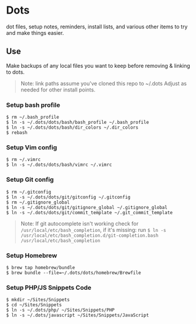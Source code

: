 # Dots

dot files, setup notes, reminders, install lists, and various other items to try and make things easier.


## Use

Make backups of any local files you want to keep before removing & linking to dots.

> Note: link paths assume you've cloned this repo to ~/.dots Adjust as needed for other install points. 


### Setup bash profile
```
$ rm ~/.bash_profile
$ ln -s ~/.dots/dots/bash/bash_profile ~/.bash_profile
$ ln -s ~/.dots/dots/bash/dir_colors ~/.dir_colors
$ rebash
```

### Setup Vim config
```
$ rm ~/.vimrc
$ ln -s ~/.dots/dots/bash/vimrc ~/.vimrc
```

### Setup Git config
```
$ rm ~/.gitconfig
$ ln -s ~/.dots/dots/git/gitconfig ~/.gitconfig
$ rm ~/.gitignore_global
$ ln -s ~/.dots/dots/git/gitignore_global ~/.gitignore_global
$ ln -s ~/.dots/dots/git/commit_template ~/.git_commit_template
```

> Note: If git autocomplete isn't working check for `/usr/local/etc/bash_completion`, if it's missing: run ```$ ln -s /usr/local/etc/bash_completion.d/git-completion.bash /usr/local/etc/bash_completion```

### Setup Homebrew
```
$ brew tap homebrew/bundle
$ brew bundle --file=~/.dots/dots/homebrew/Brewfile
```

### Setup PHP/JS Snippets Code
```
$ mkdir ~/Sites/Snippets
$ cd ~/Sites/Snippets
$ ln -s ~/.dots/php/ ~/Sites/Snippets/PHP
$ ln -s ~/.dots/javascript ~/Sites/Snippets/JavaScript
```